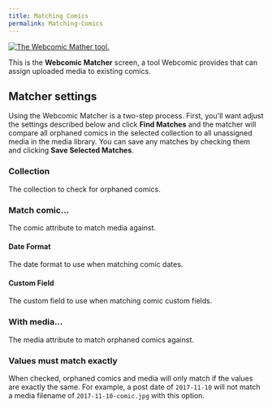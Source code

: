 ```yaml
---
title: Matching Comics
permalink: Matching-Comics
---
```


[![The Webcomic Mather tool.][img-1]][img-1]

This is the **Webcomic Matcher** screen, a tool Webcomic provides that can
assign uploaded media to existing comics.

## Matcher settings

Using the Webcomic Matcher is a two-step process. First, you'll want adjust the
settings described below and click **Find Matches** and the matcher will compare
all orphaned comics in the selected collection to all unassigned media in the
media library. You can save any matches by checking them and clicking **Save
Selected Matches**.

### Collection

The collection to check for orphaned comics.

### Match comic…

The comic attribute to match media against.

#### Date Format

The date format to use when matching comic dates.

#### Custom Field

The custom field to use when matching comic custom fields.

### With media…

The media attribute to match orphaned comics against.

### Values must match exactly

When checked, orphaned comics and media will only match if the values are
exactly the same. For example, a post date of `2017-11-10` will not match a
media filename of `2017-11-10-comic.jpg` with this option.

[img-1]: srv/Matching-Comics.png

